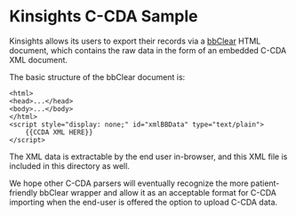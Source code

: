 # Kinsights C-CDA Sample

Kinsights allows its users to export their records via a [bbClear](https://blue-button.github.io/bbClear/) HTML document, which contains the raw data in the form of an embedded C-CDA XML document.

The basic structure of the bbClear document is:

    <html>
    <head>...</head>
    <body>...</body>
    </html>
    <script style="display: none;" id="xmlBBData" type="text/plain">
        {{CCDA XML HERE}}
    </script>

The XML data is extractable by the end user in-browser, and this XML file is included in this directory as well.

We hope other C-CDA parsers will eventually recognize the more patient-friendly bbClear wrapper and allow it as an acceptable format for C-CDA importing when the end-user is offered the option to upload C-CDA data.
